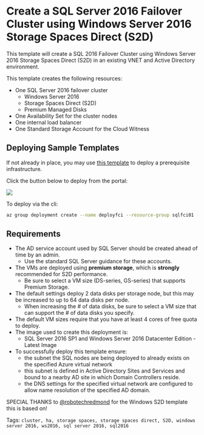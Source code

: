 # Create a SQL Server 2016 Failover Cluster using Windows Server 2016 Storage Spaces Direct (S2D)
This template will create a SQL 2016 Failover Cluster using Windows Server 2016 Storage Spaces Direct (S2D) in an existing VNET and Active Directory environment.

This template creates the following resources:

+	One SQL Server 2016 failover cluster 
    +    Windows Server 2016 
    +    Storage Spaces Direct (S2D)
    +    Premium Managed Disks
+	One Availability Set for the cluster nodes
+   One internal load balancer
+   One Standard Storage Account for the Cloud Witness

## Deploying Sample Templates

If not already in place, you may use <a href="https://github.com/Azure/azure-quickstart-templates/tree/master/active-directory-new-domain-ha-2-dc">this template</a> to deploy a prerequisite infrastructure. 

Click the button below to deploy from the portal:

<a href="https://portal.azure.com/#create/Microsoft.Template/uri/https%3A%2F%2Fraw.githubusercontent.com%2Ftanchunsiong%2Fsql-server-2016-fci-existing-vnet-and-ad%2Fmaster%2Fazuredeploy.json" target="_blank">
    <img src="http://azuredeploy.net/deploybutton.png"/>
</a>


To deploy via the cli:
```bash
az group deployment create --name deployfci --resource-group sqlfci01 --template-file azuredeploy.json --parameters @azuredeploy.parameters.json
```

## Requirements

+ 	The AD service account used by SQL Server should be created ahead of time by an admin.  
    +    Use the standard SQL Server guidance for these accounts.
+	The VMs are deployed using **premium storage**, which is **strongly** recommended for S2D performance.  
    +    Be sure to select a VM size (DS-series, GS-series) that supports Premium Storage.
+   The default settings deploy 2 data disks per storage node, but this may be increased to up to 64 data disks per node.  
    +    When increasing the # of data disks, be sure to select a VM size that can support the # of data disks you specify.
+ 	The default VM sizes require that you have at least 4 cores of free quota to deploy.
+ 	The image used to create this deployment is:
	+    SQL Server 2016 SP1 and Windows Server 2016 Datacenter Edition - Latest Image
+	To successfully deploy this template ensure:
    +    the subnet the SQL nodes are being deployed to already exists on the specified Azure virtual network
    +    this subnet is defined in Active Directory Sites and Services and bound to a nearby AD site in which Domain Controllers reside.
    +    the DNS settings for the specified virtual network are configured to allow name resolution of the specified AD domain.




SPECIAL THANKS to <a href="https://github.com/robotechredmond">@robotechredmond</a> for the Windows S2D template this is based on!


Tags: ``cluster, ha, storage spaces, storage spaces direct, S2D, windows server 2016, ws2016, sql server 2016, sql2016``
